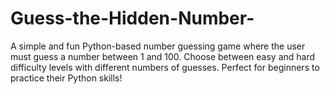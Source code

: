# Guess-the-Hidden-Number-
A simple and fun Python-based number guessing game where the user must guess a number between 1 and 100. Choose between easy and hard difficulty levels with different numbers of guesses. Perfect for beginners to practice their Python skills!
